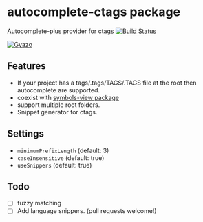 # autocomplete-ctags package

Autocomplete-plus provider for ctags
[![Build Status](https://travis-ci.org/aki77/atom-autocomplete-ctags.svg)](https://travis-ci.org/aki77/atom-autocomplete-ctags)

[![Gyazo](http://i.gyazo.com/007c0aef7ad4a05c1f94ee8ce6a00d41.gif)](http://gyazo.com/007c0aef7ad4a05c1f94ee8ce6a00d41)

## Features

* If your project has a tags/.tags/TAGS/.TAGS file at the root then autocomplete are supported.
* coexist with [symbols-view package](https://atom.io/packages/symbols-view)
* support multiple root folders.
* Snippet generator for ctags.

## Settings

* `minimumPrefixLength` (default: 3)
* `caseInsensitive` (default: true)
* `useSnippers` (default: true)

## Todo

* [ ] fuzzy matching
* [ ] Add language snippers. (pull requests welcome!)
